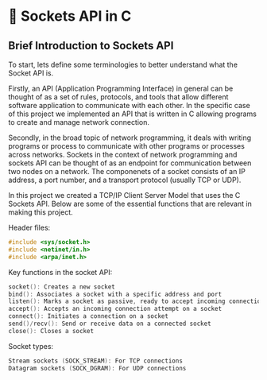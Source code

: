 # 🔌 Sockets API in C 

## Brief Introduction to Sockets API 
To start, lets define some terminologies to better understand what the Socket API is. 

Firstly, an API (Application Programming Interface) in general can be thought of as a set of rules, protocols, and tools that allow different software application to communicate with each other. In the specific case of this project we implemented an API that is written in C allowing programs to create and manage network connection. 

Secondly, in the broad topic of network programming, it deals with writing programs or process to communicate with other programs or processes across networks. Sockets in the context of network programming and sockets API can be thought of as an endpoint for communication between two nodes on a network. The componenets of a socket consists of an IP address, a port number, and a transport protocol (usually TCP or UDP). 

In this project we created a TCP/IP Client Server Model that uses the C Sockets API. Below are some of the essential functions that are relevant in making this project. 

Header files:
```c
#include <sys/socket.h>
#include <netinet/in.h>
#include <arpa/inet.h>
```
Key functions in the socket API:
```c
socket(): Creates a new socket
bind(): Associates a socket with a specific address and port
listen(): Marks a socket as passive, ready to accept incoming connections
accept(): Accepts an incoming connection attempt on a socket
connect(): Initiates a connection on a socket
send()/recv(): Send or receive data on a connected socket
close(): Closes a socket
```
Socket types:
```c
Stream sockets (SOCK_STREAM): For TCP connections
Datagram sockets (SOCK_DGRAM): For UDP connections
```


